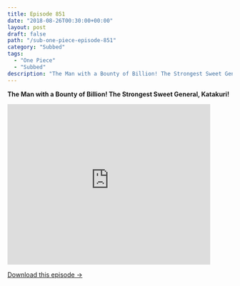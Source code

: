 ```yaml
---
title: Episode 851
date: "2018-08-26T00:30:00+00:00"
layout: post
draft: false
path: "/sub-one-piece-episode-851"
category: "Subbed"
tags:
  - "One Piece"
  - "Subbed"
description: "The Man with a Bounty of Billion! The Strongest Sweet General, Katakuri!"
---
```


**The Man with a Bounty of Billion! The Strongest Sweet General, Katakuri!**

<iframe width="640" height="360" src="https://www.rapidvideo.com/e/G6FRPHALRB" frameborder="0" marginwidth=0 marginheight=0 scrolling=no allowfullscreen style="max-width:90%;"></iframe>

<a href="http://ouo.io/qs/eCodkFEQ?s=https://www.rapidvideo.com/d/G6FRPHALRB" class="styled_a">Download this episode →</a>


